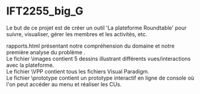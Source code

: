 # IFT2255_big_G
Le but de ce projet est  de créer un outil 'La plateforme Roundtable' pour suivre, visualiser, gérer les membres et les activités, etc.<br />

rapports.html présentant notre compréhension du domaine et notre première analyse du problème .<br />
Le fichier \images contient 5 dessins illustrant différents vues/interactions avec la plateforme.<br />
Le fichier \VPP contient tous les fichiers Visual Paradigm.<br />
Le fichier \prototype contient un prototype interactif en ligne de console où l'on peut accéder au menu et réaliser les CUs.<br />
